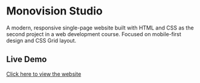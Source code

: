 # Monovision Studio  
A modern, responsive single-page website built with HTML and CSS as the second project in a web development course. Focused on mobile-first design and CSS Grid layout.
  
## Live Demo  
[Click here to view the website](https://lakizaandrii.github.io/project-monovision-studio/)
